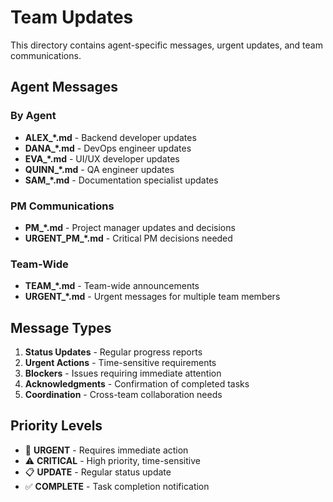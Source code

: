 # Team Updates

This directory contains agent-specific messages, urgent updates, and team communications.

## Agent Messages

### By Agent
- **ALEX_*.md** - Backend developer updates
- **DANA_*.md** - DevOps engineer updates
- **EVA_*.md** - UI/UX developer updates
- **QUINN_*.md** - QA engineer updates
- **SAM_*.md** - Documentation specialist updates

### PM Communications
- **PM_*.md** - Project manager updates and decisions
- **URGENT_PM_*.md** - Critical PM decisions needed

### Team-Wide
- **TEAM_*.md** - Team-wide announcements
- **URGENT_*.md** - Urgent messages for multiple team members

## Message Types

1. **Status Updates** - Regular progress reports
2. **Urgent Actions** - Time-sensitive requirements
3. **Blockers** - Issues requiring immediate attention
4. **Acknowledgments** - Confirmation of completed tasks
5. **Coordination** - Cross-team collaboration needs

## Priority Levels

- 🚨 **URGENT** - Requires immediate action
- ⚠️ **CRITICAL** - High priority, time-sensitive
- 📋 **UPDATE** - Regular status update
- ✅ **COMPLETE** - Task completion notification